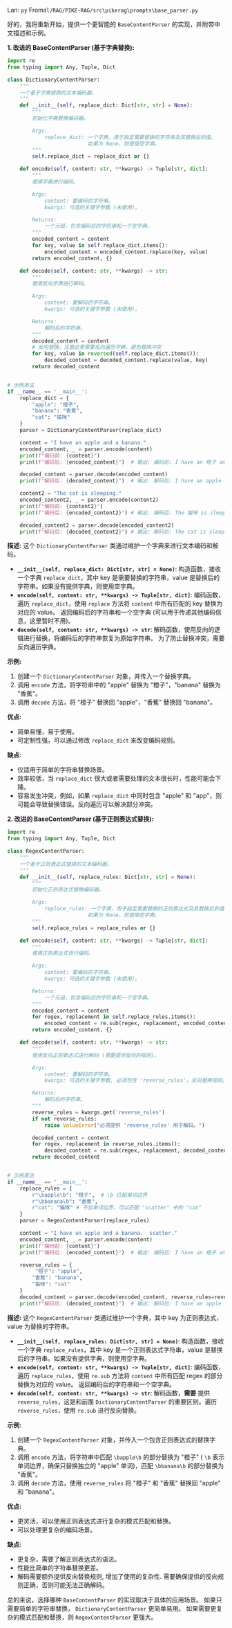 Lan: `py` From`dl/RAG/PIKE-RAG/src\pikerag\prompts\base_parser.py`

好的，我将重新开始，提供一个更智能的 `BaseContentParser` 的实现，并附带中文描述和示例。

**1. 改进的 BaseContentParser (基于字典替换):**

```python
import re
from typing import Any, Tuple, Dict

class DictionaryContentParser:
    """
    一个基于字典替换的文本编码器。
    """
    def __init__(self, replace_dict: Dict[str, str] = None):
        """
        初始化字典替换编码器。

        Args:
            replace_dict: 一个字典，用于指定需要替换的字符串及其替换后的值。
                          如果为 None，则使用空字典。
        """
        self.replace_dict = replace_dict or {}

    def encode(self, content: str, **kwargs) -> Tuple[str, dict]:
        """
        使用字典进行编码。

        Args:
            content: 要编码的字符串。
            kwargs: 可选的关键字参数 (未使用)。

        Returns:
            一个元组，包含编码后的字符串和一个空字典。
        """
        encoded_content = content
        for key, value in self.replace_dict.items():
            encoded_content = encoded_content.replace(key, value)
        return encoded_content, {}

    def decode(self, content: str, **kwargs) -> str:
        """
        使用反向字典进行解码。

        Args:
            content: 要解码的字符串。
            kwargs: 可选的关键字参数 (未使用)。

        Returns:
            解码后的字符串。
        """
        decoded_content = content
        # 反向替换，注意这里需要反向遍历字典，避免替换冲突
        for key, value in reversed(self.replace_dict.items()):
            decoded_content = decoded_content.replace(value, key)
        return decoded_content


# 示例用法
if __name__ == '__main__':
    replace_dict = {
        "apple": "橙子",
        "banana": "香蕉",
        "cat": "猫咪"
    }
    parser = DictionaryContentParser(replace_dict)

    content = "I have an apple and a banana."
    encoded_content, _ = parser.encode(content)
    print(f"编码前: {content}")
    print(f"编码后: {encoded_content}")  # 输出: 编码后: I have an 橙子 and a 香蕉.

    decoded_content = parser.decode(encoded_content)
    print(f"解码后: {decoded_content}")  # 输出: 解码后: I have an apple and a banana.

    content2 = "The cat is sleeping."
    encoded_content2, _ = parser.encode(content2)
    print(f"编码前: {content2}")
    print(f"编码后: {encoded_content2}") # 输出: 编码后: The 猫咪 is sleeping.

    decoded_content2 = parser.decode(encoded_content2)
    print(f"解码后: {decoded_content2}") # 输出: 解码后: The cat is sleeping.
```

**描述:**  这个 `DictionaryContentParser` 类通过维护一个字典来进行文本编码和解码。

*   **`__init__(self, replace_dict: Dict[str, str] = None)`**: 构造函数，接收一个字典 `replace_dict`，其中 key 是需要替换的字符串，value 是替换后的字符串。如果没有提供字典，则使用空字典。
*   **`encode(self, content: str, **kwargs) -> Tuple[str, dict]`**: 编码函数，遍历 `replace_dict`，使用 `replace` 方法将 `content` 中所有匹配的 key 替换为对应的 value。  返回编码后的字符串和一个空字典 (可以用于传递其他编码信息，这里暂时不用)。
*   **`decode(self, content: str, **kwargs) -> str`**: 解码函数，使用反向的逻辑进行替换，将编码后的字符串恢复为原始字符串。  为了防止替换冲突，需要反向遍历字典。

**示例:**

1.  创建一个 `DictionaryContentParser` 对象，并传入一个替换字典。
2.  调用 `encode` 方法，将字符串中的 "apple" 替换为 "橙子"，"banana" 替换为 "香蕉"。
3.  调用 `decode` 方法，将 "橙子" 替换回 "apple"，"香蕉" 替换回 "banana"。

**优点:**

*   简单易懂，易于使用。
*   可定制性强，可以通过修改 `replace_dict` 来改变编码规则。

**缺点:**

*   仅适用于简单的字符串替换场景。
*   效率较低，当 `replace_dict` 很大或者需要处理的文本很长时，性能可能会下降。
*   容易发生冲突，例如，如果 `replace_dict` 中同时包含 "apple" 和 "app"，则可能会导致替换错误。反向遍历可以解决部分冲突。

**2. 改进的 BaseContentParser (基于正则表达式替换):**

```python
import re
from typing import Any, Tuple, Dict

class RegexContentParser:
    """
    一个基于正则表达式替换的文本编码器。
    """
    def __init__(self, replace_rules: Dict[str, str] = None):
        """
        初始化正则表达式替换编码器。

        Args:
            replace_rules: 一个字典，用于指定需要替换的正则表达式及其替换后的值。
                          如果为 None，则使用空字典。
        """
        self.replace_rules = replace_rules or {}

    def encode(self, content: str, **kwargs) -> Tuple[str, dict]:
        """
        使用正则表达式进行编码。

        Args:
            content: 要编码的字符串。
            kwargs: 可选的关键字参数 (未使用)。

        Returns:
            一个元组，包含编码后的字符串和一个空字典。
        """
        encoded_content = content
        for regex, replacement in self.replace_rules.items():
            encoded_content = re.sub(regex, replacement, encoded_content)
        return encoded_content, {}

    def decode(self, content: str, **kwargs) -> str:
        """
        使用反向正则表达式进行解码 (需要提供反向的规则)。

        Args:
            content: 要解码的字符串。
            kwargs: 可选的关键字参数, 必须包含 'reverse_rules'，反向替换规则。

        Returns:
            解码后的字符串。
        """
        reverse_rules = kwargs.get('reverse_rules')
        if not reverse_rules:
            raise ValueError("必须提供 'reverse_rules' 用于解码。")

        decoded_content = content
        for regex, replacement in reverse_rules.items():
            decoded_content = re.sub(regex, replacement, decoded_content)
        return decoded_content


# 示例用法
if __name__ == '__main__':
    replace_rules = {
        r"\bapple\b": "橙子",  # \b 匹配单词边界
        r"\bbanana\b": "香蕉",
        r"cat": "猫咪" # 不加单词边界，可以匹配 "scatter" 中的 "cat"
    }
    parser = RegexContentParser(replace_rules)

    content = "I have an apple and a banana.  scatter."
    encoded_content, _ = parser.encode(content)
    print(f"编码前: {content}")
    print(f"编码后: {encoded_content}")  # 输出: 编码后: I have an 橙子 and a 香蕉.  s猫咪ter.

    reverse_rules = {
         "橙子": "apple",
        "香蕉": "banana",
        "猫咪": "cat"
    }
    decoded_content = parser.decode(encoded_content, reverse_rules=reverse_rules)
    print(f"解码后: {decoded_content}")  # 输出: 解码后: I have an apple and a banana.  scatter.
```

**描述:** 这个 `RegexContentParser` 类通过维护一个字典，其中 key 为正则表达式，value 为替换的字符串。

*   **`__init__(self, replace_rules: Dict[str, str] = None)`**: 构造函数，接收一个字典 `replace_rules`，其中 key 是一个正则表达式字符串，value 是替换后的字符串。如果没有提供字典，则使用空字典。
*   **`encode(self, content: str, **kwargs) -> Tuple[str, dict]`**: 编码函数，遍历 `replace_rules`，使用 `re.sub` 方法将 `content` 中所有匹配 regex 的部分替换为对应的 value。 返回编码后的字符串和一个空字典。
*   **`decode(self, content: str, **kwargs) -> str`**: 解码函数，**需要** 提供 `reverse_rules`，这是和前面 `DictionaryContentParser` 的重要区别。遍历 `reverse_rules`，使用 `re.sub`  进行反向替换。

**示例:**

1.  创建一个 `RegexContentParser` 对象，并传入一个包含正则表达式的替换字典。
2.  调用 `encode` 方法，将字符串中匹配 `\bapple\b` 的部分替换为 "橙子" ( `\b` 表示单词边界，确保只替换独立的 "apple" 单词)，匹配 `\bbanana\b` 的部分替换为 "香蕉"。
3.  调用 `decode` 方法，使用 `reverse_rules` 将 "橙子" 和 "香蕉" 替换回 "apple" 和 "banana"。

**优点:**

*   更灵活，可以使用正则表达式进行复杂的模式匹配和替换。
*   可以处理更复杂的编码场景。

**缺点:**

*   更复杂，需要了解正则表达式的语法。
*   性能比简单的字符串替换更差。
*   解码需要额外提供反向替换规则, 增加了使用的复杂性.  需要确保提供的反向规则正确，否则可能无法正确解码。

总的来说，选择哪种 `BaseContentParser` 的实现取决于具体的应用场景。  如果只需要简单的字符串替换， `DictionaryContentParser` 更简单易用。 如果需要更复杂的模式匹配和替换，则 `RegexContentParser` 更强大。
